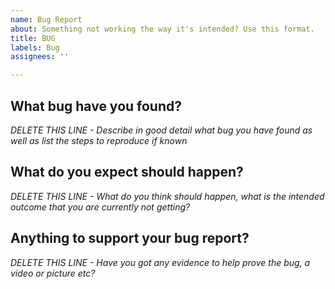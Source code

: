 ```yaml
---
name: Bug Report
about: Something not working the way it's intended? Use this format.
title: BUG
labels: Bug
assignees: ''

---
```


<h2>What bug have you found?</h2>

*DELETE THIS LINE - Describe in good detail what bug you have found as well as list the steps to reproduce if known*

<h2>What do you expect should happen?</h2>

*DELETE THIS LINE - What do you think should happen, what is the intended outcome that you are currently not getting?*

<h2>Anything to support your bug report?</h2>

*DELETE THIS LINE - Have you got any evidence to help prove the bug, a video or picture etc?*
